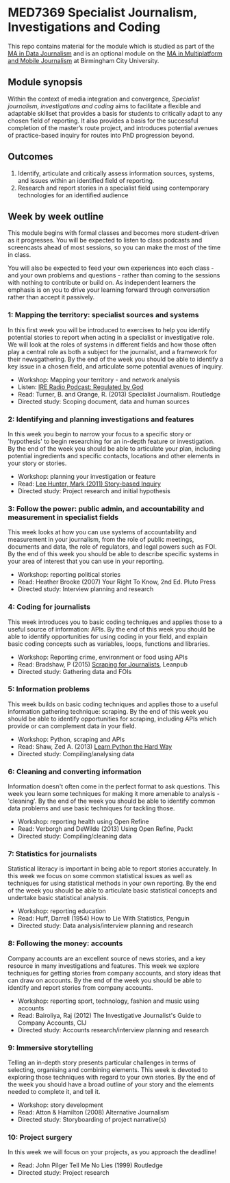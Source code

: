# MED7369 Specialist Journalism, Investigations and Coding

This repo contains material for the module which is studied as part of the [MA in Data Journalism](http://bcu.ac.uk/media/courses/data-journalism) and is an optional module on the [MA in Multiplatform and Mobile Journalism](http://www.bcu.ac.uk/courses/multiplatform-and-mobile-journalism-ma-2018-19) at Birmingham City University.

## Module synopsis

Within the context of media integration and convergence, *Specialist journalism, investigations and coding* aims to facilitate a flexible and adaptable skillset that provides a basis for students to critically adapt to any chosen field of reporting. It also provides a basis for the successful completion of the master’s route project, and introduces potential avenues of practice-based inquiry for routes into PhD progression beyond.

## Outcomes

1.	Identify, articulate and critically assess information sources, systems, and issues within an identified field of reporting.
2.	Research and report stories in a specialist field using contemporary technologies for an identified audience

## Week by week outline

This module begins with formal classes and becomes more student-driven as it progresses. You will be expected to listen to class podcasts and screencasts ahead of most sessions, so you can make the most of the time in class.

You will also be expected to feed your own experiences into each class - and your own problems and questions - rather than coming to the sessions with nothing to contribute or build on. As independent learners the emphasis is on you to drive your learning forward through conversation rather than accept it passively.

### 1: Mapping the territory: specialist sources and systems

In this first week you will be introduced to exercises to help you identify potential stories to report when acting in a specialist or investigative role. We will look at the roles of systems in different fields and how those often play a central role as both a subject for the journalist, and a framework for their newsgathering. By the end of the week you should be able to identify a key issue in a chosen field, and articulate some potential avenues of inquiry.

* Workshop: Mapping your territory - and network analysis
* Listen: [IRE Radio Podcast: Regulated by God](https://www.ire.org/blog/ire-radio/2016/06/13/ire-radio-podcast-regulated-god/)
* Read: Turner, B. and Orange, R. (2013) Specialist Journalism. Routledge
* Directed study: Scoping document, data and human sources

### 2: Identifying and planning investigations and features

In this week you begin to narrow your focus to a specific story or 'hypothesis' to begin researching for an in-depth feature or investigation. By the end of the week you should be able to articulate your plan, including potential ingredients and specific contacts, locations and other elements in your story or stories.

* Workshop: planning your investigation or feature
* Read: [Lee Hunter, Mark (2011) Story-based Inquiry](http://unesdoc.unesco.org/images/0019/001930/193078e.pdf)
* Directed study: Project research and initial hypothesis

### 3: Follow the power: public admin, and accountability and measurement in specialist fields

This week looks at how you can use systems of accountability and measurement in your journalism, from the role of public meetings, documents and data, the role of regulators, and legal powers such as FOI. By the end of this week you should be able to describe specific systems in your area of interest that you can use in your reporting.

* Workshop: reporting political stories
* Read: Heather Brooke (2007) Your Right To Know, 2nd Ed. Pluto Press
* Directed study: Interview planning and research

### 4: Coding for journalists

This week introduces you to basic coding techniques and applies those to a useful source of information: APIs. By the end of this week you should be able to identify opportunities for using coding in your field, and explain basic coding concepts such as variables, loops, functions and libraries.

* Workshop: Reporting crime, environment or food using APIs
* Read: Bradshaw, P (2015) [Scraping for Journalists](https://leanpub.com/scrapingforjournalists), Leanpub
* Directed study: Gathering data and FOIs

### 5: Information problems

This week builds on basic coding techniques and applies those to a useful information gathering technique: scraping. By the end of this week you should be able to identify opportunities for scraping, including APIs which provide or can complement data in your field.

* Workshop: Python, scraping and APIs
* Read: Shaw, Zed A. (2013) [Learn Python the Hard Way](https://learnpythonthehardway.org/)
* Directed study: Compiling/analysing data

### 6: Cleaning and converting information

Information doesn't often come in the perfect format to ask questions. This week you learn some techniques for making it more amenable to analysis - 'cleaning'. By the end of the week you should be able to identify common data problems and use basic techniques for tackling those.

* Workshop: reporting health using Open Refine
* Read: Verborgh and DeWilde (2013) Using Open Refine, Packt
* Directed study: Compiling/cleaning data

### 7: Statistics for journalists

Statistical literacy is important in being able to report stories accurately. In this week we focus on some common statistical issues as well as techniques for using statistical methods in your own reporting. By the end of the week you should be able to articulate basic statistical concepts and undertake basic statistical analysis.

* Workshop: reporting education
* Read: Huff, Darrell (1954) How to Lie With Statistics, Penguin
* Directed study: Data analysis/interview planning and research

### 8: Following the money: accounts

Company accounts are an excellent source of news stories, and a key resource in many investigations and features. This week we explore techniques for getting stories from company accounts, and story ideas that can draw on accounts. By the end of the week you should be able to identify and report stories from company accounts.

* Workshop: reporting sport, technology, fashion and music using accounts
* Read: Bairoliya, Raj (2012) The Investigative Journalist's Guide to Company Accounts, CIJ
* Directed study: Accounts research/interview planning and research

### 9: Immersive storytelling

Telling an in-depth story presents particular challenges in terms of selecting, organising and combining elements. This week is devoted to exploring those techniques with regard to your own stories. By the end of the week you should have a broad outline of your story and the elements needed to complete it, and tell it.

* Workshop: story development
* Read: Atton & Hamilton (2008) Alternative Journalism
* Directed study: Storyboarding of project narrative(s)

### 10: Project surgery

In this week we will focus on your projects, as you approach the deadline!

* Read: John Pilger Tell Me No Lies (1999) Routledge
* Directed study: Project research
